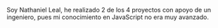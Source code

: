 Soy Nathaniel Leal, he realizado 2 de los 4 proyectos con apoyo de un ingeniero, pues mi conocimiento en JavaScript no era muy avanzado.

